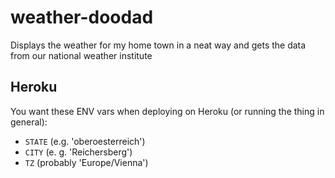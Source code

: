 # weather-doodad
Displays the weather for my home town in a neat way and gets the data from our national weather institute

## Heroku
You want these ENV vars when deploying on Heroku (or running the thing in general):
- `STATE` (e.g. 'oberoesterreich')
- `CITY` (e. g. 'Reichersberg')
- `TZ` (probably 'Europe/Vienna')
